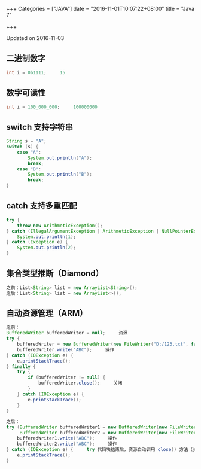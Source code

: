 +++
Categories = ["JAVA"]
date = "2016-11-01T10:07:22+08:00"
title = "Java 7"

+++

<!--more-->

Updated on 2016-11-03

>

## 二进制数字
```java
int i = 0b1111;     15
```

## 数字可读性
```java
int i = 100_000_000;     100000000
```

## switch 支持字符串
```java
String s = "A";
switch (s) {
    case "A":
        System.out.println("A");
        break;
    case "B":
        System.out.println("B");
        break;
}
```

## catch 支持多重匹配
```java
try {
    throw new ArithmeticException();
} catch (IllegalArgumentException | ArithmeticException | NullPointerException e) {     多重匹配
    System.out.println(1);
} catch (Exception e) {
    System.out.println(2);
}
```

## 集合类型推断（Diamond）
```java
之前：List<String> list = new ArrayList<String>();
之后：List<String> list = new ArrayList<>();
```

## 自动资源管理（ARM）
```java
之前：
BufferedWriter bufferedWriter = null;     资源
try {
    bufferedWriter = new BufferedWriter(new FileWriter("D:/123.txt", false));
    bufferedWriter.write("ABC");     操作
} catch (IOException e) {
    e.printStackTrace();
} finally {
    try {
        if (bufferedWriter != null) {
            bufferedWriter.close();     关闭
        }
    } catch (IOException e) {
        e.printStackTrace();
    }
}

之后：
try (BufferedWriter bufferedWriter1 = new BufferedWriter(new FileWriter("D:/A.txt", false));     资源被隐式声明为 final（资源需实现 AutoCloseable 接口）
     BufferedWriter bufferedWriter2 = new BufferedWriter(new FileWriter("D:/B.txt", false))) {
    bufferedWriter1.write("ABC");     操作
    bufferedWriter2.write("ABC");     操作
} catch (IOException e) {     try 代码块结束后，资源自动调用 close() 方法（关闭顺序：最先声明的，最后关闭）
    e.printStackTrace();
}
```